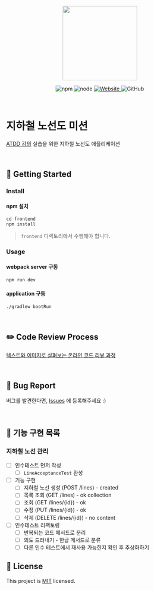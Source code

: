 <p align="center">
    <img width="200px;" src="https://raw.githubusercontent.com/woowacourse/atdd-subway-admin-frontend/master/images/main_logo.png"/>
</p>
<p align="center">
  <img alt="npm" src="https://img.shields.io/badge/npm-%3E%3D%205.5.0-blue">
  <img alt="node" src="https://img.shields.io/badge/node-%3E%3D%209.3.0-blue">
  <a href="https://edu.nextstep.camp/c/R89PYi5H" alt="nextstep atdd">
    <img alt="Website" src="https://img.shields.io/website?url=https%3A%2F%2Fedu.nextstep.camp%2Fc%2FR89PYi5H">
  </a>
  <img alt="GitHub" src="https://img.shields.io/github/license/next-step/atdd-subway-admin">
</p>

<br>

# 지하철 노선도 미션
[ATDD 강의](https://edu.nextstep.camp/c/R89PYi5H) 실습을 위한 지하철 노선도 애플리케이션

<br>

## 🚀 Getting Started

### Install
#### npm 설치
```
cd frontend
npm install
```
> `frontend` 디렉토리에서 수행해야 합니다.

### Usage
#### webpack server 구동
```
npm run dev
```
#### application 구동
```
./gradlew bootRun
```
<br>

## ✏️ Code Review Process
[텍스트와 이미지로 살펴보는 온라인 코드 리뷰 과정](https://github.com/next-step/nextstep-docs/tree/master/codereview)

<br>

## 🐞 Bug Report

버그를 발견한다면, [Issues](https://github.com/next-step/atdd-subway-admin/issues) 에 등록해주세요 :)

<br>

## 🚩 기능 구현 목록
### 지하철 노선 관리
- [ ] 인수테스트 먼저 작성
    - [ ] `LineAcceptanceTest` 완성

- [ ] 기능 구현
    - [ ] 지하철 노선 생성 (POST /lines) - created
    - [ ] 목록 조회 (GET /lines) - ok collection
    - [ ] 조회 (GET /lines/{id}) - ok
    - [ ] 수정 (PUT /lines/{id}) - ok
    - [ ] 삭제 (DELETE /lines/{id}) - no content

- [ ] 인수테스트 리팩토링
    - [ ] 반복되는 코드 메서드로 분리
    - [ ] 의도 드러내기 - 한글 메서드로 분류
    - [ ] 다른 인수 테스트에서 재사용 가능한지 확인 후 추상화하기

## 📝 License

This project is [MIT](https://github.com/next-step/atdd-subway-admin/blob/master/LICENSE.md) licensed.
